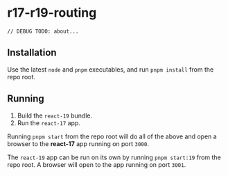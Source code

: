 # r17-r19-routing

```
// DEBUG TODO: about...
```

## Installation

Use the latest `node` and `pnpm` executables, and run `pnpm install` from the repo root.

## Running

1. Build the `react-19` bundle.
2. Run the `react-17` app.

Running `pnpm start` from the repo root will do all of the above and open a browser to the __react-17__ app running on port `3000`.

The `react-19` app can be run on its own by running `pnpm start:19` from the repo root. A browser will open to the app running on port `3001`.
